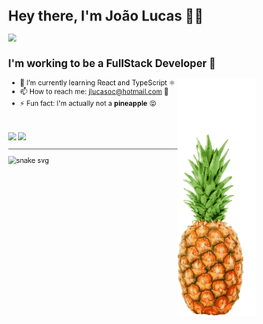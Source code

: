 # Hey there, I'm João Lucas 👋🍍
![](http://github-profile-summary-cards.vercel.app/api/cards/profile-details?username=abacaxiguy&theme=radical)
<br>

## I'm working to be a FullStack Developer 💪

<img align="right" class="giphy-embed" src='https://raw.githubusercontent.com/abacaxiguy/abacaxiguy/main/img/pineapple.gif'>

-   🌱 I’m currently learning React and TypeScript ⚛️
-   📫 How to reach me: jlucasoc@hotmail.com 📧
-   ⚡ Fun fact: I'm actually not a <b>pineapple</b> 😝

<br>

![](https://github-readme-stats.vercel.app/api?username=abacaxiguy&show_icons=true&theme=radical&count_private=true&include_all_commits=true)
![](https://github-readme-stats.vercel.app/api/top-langs/?username=abacaxiguy&layout=compact&theme=radical)

<hr>

![snake svg](https://github.com/abacaxiguy/abacaxiguy/blob/output/github-contribution-grid-snake.svg)

